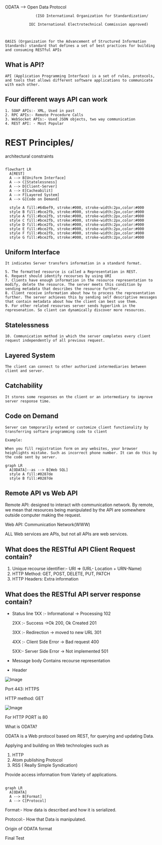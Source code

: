 



ODATA —> Open Data Protocol 

                  (ISO International Organization for Standardization/

               IEC International Electrotechnical Commission approved)

    

    OASIS (Organization for the Advancement of Structured Information Standards) standard that defines a set of best practices for building and consuming RESTful APIs

     

## What is API?

    API (Application Programming Interface) is a set of rules, protocols, and tools that allows different software applications to communicate with each other.

## Four different ways API can work

    1. SOAP APIs:- XML, Used in past
    2. RPC APIs:- Remote Procedure Calls
    3. WebSocket APIs:- Used JSON objects, two way communication
    4. REST API: - Most Popular
    

# REST Principles/ 
architectural constraints

    

```mermaid

flowchart LR
  A[REST]
  A --> B[Uniform Interface]
  A --> C[Statelessness]
  A --> D[Client-Server]
  A --> E[Cacheabilit]
  A --> F[Layered System]
  A --> G[Code on Demand]
  
  style A fill:#64bef9, stroke:#000, stroke-width:2px,color:#000
  style B fill:#bce2fb, stroke:#000, stroke-width:2px,color:#000
  style A fill:#bce2fb, stroke:#000, stroke-width:2px,color:#000
  style C fill:#bce2fb, stroke:#000, stroke-width:2px,color:#000
  style D fill:#bce2fb, stroke:#000, stroke-width:2px,color:#000
  style E fill:#bce2fb, stroke:#000, stroke-width:2px,color:#000
  style F fill:#bce2fb, stroke:#000, stroke-width:2px,color:#000
  style G fill:#bce2fb, stroke:#000, stroke-width:2px,color:#000

```

## Uniform Interface

    It indicates Server transfers information in a standard format.

    5. The formatted resource is called a Representation in REST.
    6. Request should identify recourses by using URI
    7. Clients have enough information in the resource representation to modify, delete the resource. The server meets this condition by sending metadata that describes the resource further. 
    8. Client receive information about how to process the representation further. The server achieves this by sending self descriptive messages that contain metadata about how the client can best use them.
    9. For other related resourses server sends hyperlink in the represenation. So client can dynamically discover more resources.
    

## Statelessness

    

    10. Communication method in which the server completes every client request independently of all previous request.
## Layered System

    

    The client can connect to other authorized intermediaries between client and server.

## Catchability

    It stores some responses on the client or an intermediary to improve server response time.

## Code on Demand

    Server can temporarily extend or customize client functionality by transferring softare programming code to client

    Example:

    When you fill registration form on any websites, your browser heighlights mistake. Such as incorrect phone number. It can do this by the code sent by server. 

    

    

    



```mermaid
graph LR
  A[ODATA]--as --> B[Web SQL]
  style A fill:#0287de
  style B fill:#0287de
```





## Remote API vs Web API

Remote API: designed to interact with communication network. By remote, we mean that resources being manipulated by the API are somewhere outside computer making the request.



Web API: Communication Network(WWW)

ALL Web services are APIs, but not all APIs are web services.

## What does the RESTful API Client Request contain?

1. Unique recourse identifier:- URI ⇒ (URL- Location + URN-Name)
1. HTTP Method: GET, POST, DELETE, PUT, PATCH
1. HTTP Headers: Extra information


## What does the RESTful API server response contain?



- Status  line 
  1XX :- Informational → Processing 102

  2XX :- Success →Ok 200, Ok Created 201

  3XX :- Redirection → moved to new URL 301

  4XX :- Client Side Error → Bad request 400

  5XX:- Server Side Error → Not implemented 501



- Message body
  Contains recourse representation

-  Header


![Image](https://prod-files-secure.s3.us-west-2.amazonaws.com/957548da-634d-4c7f-b0aa-dd4d7a9da4c5/de3257b0-99da-4a97-9108-71d731170890/image.png?X-Amz-Algorithm=AWS4-HMAC-SHA256&X-Amz-Content-Sha256=UNSIGNED-PAYLOAD&X-Amz-Credential=ASIAZI2LB466244STSRQ%2F20251031%2Fus-west-2%2Fs3%2Faws4_request&X-Amz-Date=20251031T011104Z&X-Amz-Expires=3600&X-Amz-Security-Token=IQoJb3JpZ2luX2VjEEEaCXVzLXdlc3QtMiJGMEQCIH2MJxkrMqr2xwtVsQ47d9MbiZMWYQd034%2Bg7nlNlYX2AiBn72ubdxMF1y1ed7xszpozv%2BxdbWc0R2b4VoM30%2BnjByqIBAj6%2F%2F%2F%2F%2F%2F%2F%2F%2F%2F8BEAAaDDYzNzQyMzE4MzgwNSIMsQG6OegapO9lRyaFKtwDPN0Y7UX7RisWVSEwPKjgNgzFVZCYlElhnMKjdh8phECAbq2kMNxrwHwYqhIo%2FyGvsAtWZTLSXjqf8rwTR29k9rP53RFH7wu%2F8mo%2F7AFiD1Nba3OU3vPi9FiQUVioh4DTGEH6h4MNLOkFRCGpITgNhfB8n0S10ihP%2F3e5JbZLaorXP53YveJ%2FHaNhuN5oL1Ij2pkoz121uSO%2BS%2BMmidppHiWKUMKbWjUxn3GjBQse4K%2F5iN5ltpiBw9OtGxffcrayNJ%2FugqzddbQHkJ8B3XI928afvJQpL4f0vhvz4cTPxY8%2Bnql6D4vMcfvCnewMM9vrUsNZEFeRccp%2B1QGkrydoNWM7gHlzKgyGkgD66San%2BsunNTRaoQTs36Irdm2aGZms9mrTrLjhLLdGPgUC0bBIqs9jhwGegA5A5yoKxnB4cpYE4%2FpcV%2BqnjfkUB8XLPQJjMyv%2FaCblPxm8iZcfVBaFWuJHOBanoCm7DZtAgLj9yjdctK917cYjGaDwhi3IcM%2BP0Sbfjur1LNezQLz75yYtxEj%2BBls2EMfvMuQXjZKvY7hf4wb2Webc%2FahXAq6K%2BAN31kTINPy1EB4HtwdB0qdcbZaFuXNUFEiCaGHIGQjwjPo1ePzKFnx0FDfI8BAwmoqQyAY6pgG7vhO4SXs8juRLMBDJ%2Fg%2FNFVVSa00h1WLN6DME%2BKOCHyz%2BYUTwSX1VIYXyocJrrqGC3HF72OMc1EbcH4YQ0FfxwEsBFAmFBWAsL17cg%2FkcpoCnMVr4HwTpItHw5RU%2F7IDxCZtoYH8%2F53KZKvYyKrCYwNp0UT0zf4f1dD61bACPRB7abLCdBesY73Q94%2BWf7VWp6ZOqqPxBJJLItKRT7ZOlGZwVC9Na&X-Amz-Signature=f14c0bd7ca056fbd4bbc4e75f949aefce4f16e9f6441cc963cc1f1084f3c8bfc&X-Amz-SignedHeaders=host&x-amz-checksum-mode=ENABLED&x-id=GetObject)



Port 443: HTTPS

HTTP method: GET



![Image](https://prod-files-secure.s3.us-west-2.amazonaws.com/957548da-634d-4c7f-b0aa-dd4d7a9da4c5/dc56f68d-8daf-4b31-bc04-5bd2547ffac9/image.png?X-Amz-Algorithm=AWS4-HMAC-SHA256&X-Amz-Content-Sha256=UNSIGNED-PAYLOAD&X-Amz-Credential=ASIAZI2LB466244STSRQ%2F20251031%2Fus-west-2%2Fs3%2Faws4_request&X-Amz-Date=20251031T011104Z&X-Amz-Expires=3600&X-Amz-Security-Token=IQoJb3JpZ2luX2VjEEEaCXVzLXdlc3QtMiJGMEQCIH2MJxkrMqr2xwtVsQ47d9MbiZMWYQd034%2Bg7nlNlYX2AiBn72ubdxMF1y1ed7xszpozv%2BxdbWc0R2b4VoM30%2BnjByqIBAj6%2F%2F%2F%2F%2F%2F%2F%2F%2F%2F8BEAAaDDYzNzQyMzE4MzgwNSIMsQG6OegapO9lRyaFKtwDPN0Y7UX7RisWVSEwPKjgNgzFVZCYlElhnMKjdh8phECAbq2kMNxrwHwYqhIo%2FyGvsAtWZTLSXjqf8rwTR29k9rP53RFH7wu%2F8mo%2F7AFiD1Nba3OU3vPi9FiQUVioh4DTGEH6h4MNLOkFRCGpITgNhfB8n0S10ihP%2F3e5JbZLaorXP53YveJ%2FHaNhuN5oL1Ij2pkoz121uSO%2BS%2BMmidppHiWKUMKbWjUxn3GjBQse4K%2F5iN5ltpiBw9OtGxffcrayNJ%2FugqzddbQHkJ8B3XI928afvJQpL4f0vhvz4cTPxY8%2Bnql6D4vMcfvCnewMM9vrUsNZEFeRccp%2B1QGkrydoNWM7gHlzKgyGkgD66San%2BsunNTRaoQTs36Irdm2aGZms9mrTrLjhLLdGPgUC0bBIqs9jhwGegA5A5yoKxnB4cpYE4%2FpcV%2BqnjfkUB8XLPQJjMyv%2FaCblPxm8iZcfVBaFWuJHOBanoCm7DZtAgLj9yjdctK917cYjGaDwhi3IcM%2BP0Sbfjur1LNezQLz75yYtxEj%2BBls2EMfvMuQXjZKvY7hf4wb2Webc%2FahXAq6K%2BAN31kTINPy1EB4HtwdB0qdcbZaFuXNUFEiCaGHIGQjwjPo1ePzKFnx0FDfI8BAwmoqQyAY6pgG7vhO4SXs8juRLMBDJ%2Fg%2FNFVVSa00h1WLN6DME%2BKOCHyz%2BYUTwSX1VIYXyocJrrqGC3HF72OMc1EbcH4YQ0FfxwEsBFAmFBWAsL17cg%2FkcpoCnMVr4HwTpItHw5RU%2F7IDxCZtoYH8%2F53KZKvYyKrCYwNp0UT0zf4f1dD61bACPRB7abLCdBesY73Q94%2BWf7VWp6ZOqqPxBJJLItKRT7ZOlGZwVC9Na&X-Amz-Signature=a637bf92fc4d381796d7e81ed10505734186187af4edb040a77db191158f9c05&X-Amz-SignedHeaders=host&x-amz-checksum-mode=ENABLED&x-id=GetObject)





For HTTP PORT is 80



What is ODATA?

  ODATA is a Web protocol based om REST, for querying and updating Data.

Applying and building on Web technologies such as

  1. HTTP
  2. Atom publishing Protocol
  3. RSS ( Really Simple Syndication) 


Provide access information from Variety of applications.



## 

```mermaid
graph LR
  A[ODATA]
  A --> B[Format]
  A --> C[Protocol]
```

Format:- How data is described and how it is serialized.

Protocol:- How that Data is manipulated.



Origin of ODATA format





Final Test







